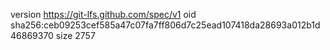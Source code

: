version https://git-lfs.github.com/spec/v1
oid sha256:ceb09253cef585a47c07fa7ff806d7c25ead107418da28693a012b1d46869370
size 2757
